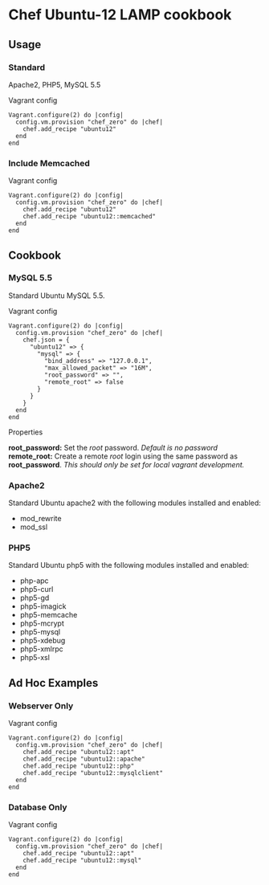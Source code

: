 # Chef Ubuntu-12 LAMP cookbook

## Usage

### Standard

Apache2, PHP5, MySQL 5.5

Vagrant config

````
Vagrant.configure(2) do |config|
  config.vm.provision "chef_zero" do |chef|
    chef.add_recipe "ubuntu12"
  end
end
````

### Include Memcached

Vagrant config

````
Vagrant.configure(2) do |config|
  config.vm.provision "chef_zero" do |chef|
    chef.add_recipe "ubuntu12"
    chef.add_recipe "ubuntu12::memcached"
  end
end
````

## Cookbook

### MySQL 5.5

Standard Ubuntu MySQL 5.5.

Vagrant config

````
Vagrant.configure(2) do |config|
  config.vm.provision "chef_zero" do |chef|
    chef.json = {
      "ubuntu12" => {
        "mysql" => {
          "bind_address" => "127.0.0.1",
          "max_allowed_packet" => "16M",
          "root_password" => "",
          "remote_root" => false
        }
      }
    }
  end
end
````

Properties

**root_password:** Set the _root_ password. _Default is no password_  
**remote_root:** Create a remote _root_ login using the same password as **root_password**. _This should only be set for local vagrant development._  

### Apache2

Standard Ubuntu apache2 with the following modules installed and enabled:

* mod_rewrite
* mod_ssl

### PHP5

Standard Ubuntu php5 with the following modules installed and enabled:

* php-apc
* php5-curl
* php5-gd
* php5-imagick
* php5-memcache
* php5-mcrypt
* php5-mysql
* php5-xdebug
* php5-xmlrpc
* php5-xsl

## Ad Hoc Examples

### Webserver Only

Vagrant config

````
Vagrant.configure(2) do |config|
  config.vm.provision "chef_zero" do |chef|
    chef.add_recipe "ubuntu12::apt"
    chef.add_recipe "ubuntu12::apache"
    chef.add_recipe "ubuntu12::php"
    chef.add_recipe "ubuntu12::mysqlclient"
  end
end
````

### Database Only

Vagrant config

````
Vagrant.configure(2) do |config|
  config.vm.provision "chef_zero" do |chef|
    chef.add_recipe "ubuntu12::apt"
    chef.add_recipe "ubuntu12::mysql"
  end
end
````

